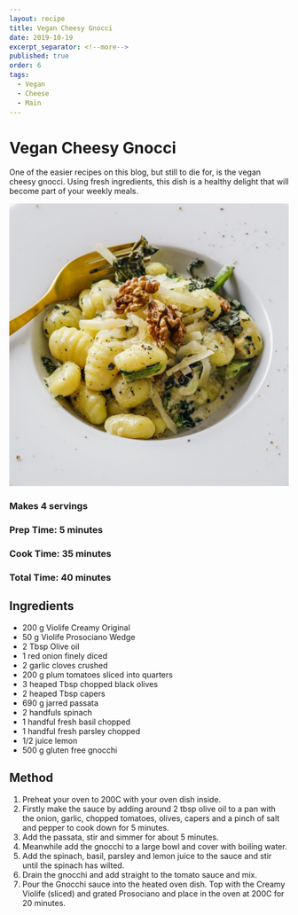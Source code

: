 ```yaml
---
layout: recipe
title: Vegan Cheesy Gnocci
date: 2019-10-19
excerpt_separator: <!--more-->
published: true
order: 6
tags:
  - Vegan
  - Cheese
  - Main
---
```


# Vegan Cheesy Gnocci
One of the easier recipes on this blog, but still to die for, is the vegan cheesy gnocci. Using fresh ingredients, this dish is a healthy delight that will become part of your weekly meals.

<!--more-->
[![Gnocci](/_uploads/gnocci.jpg)](/_uploads/gnocci.jpg)

### Makes 4 servings
### Prep Time: 5 minutes
### Cook Time: 35 minutes
### Total Time: 40 minutes

## Ingredients
- 200 g Violife Creamy Original
- 50 g Violife Prosociano Wedge
- 2 Tbsp Olive oil
- 1 red onion finely diced
- 2 garlic cloves crushed
- 200 g plum tomatoes sliced into quarters
- 3 heaped Tbsp chopped black olives
- 2 heaped Tbsp capers
- 690 g jarred passata
- 2 handfuls spinach
- 1 handful fresh basil chopped
- 1 handful fresh parsley chopped
- 1/2 juice lemon
- 500 g gluten free gnocchi


## Method
1. Preheat your oven to 200C with your oven dish inside.
2. Firstly make the sauce by adding around 2 tbsp olive oil to a pan with the onion, garlic, chopped tomatoes, olives, capers and a pinch of salt and pepper to cook down for 5 minutes.
3. Add the passata, stir and simmer for about 5 minutes.
4. Meanwhile add the gnocchi to a large bowl and cover with boiling water.
5. Add the spinach, basil, parsley and lemon juice to the sauce and stir until the spinach has wilted.
6. Drain the gnocchi and add straight to the tomato sauce and mix.
7. Pour the Gnocchi sauce into the heated oven dish. Top with the Creamy Violife (sliced) and grated Prosociano and place in the oven at 200C for 20 minutes.
